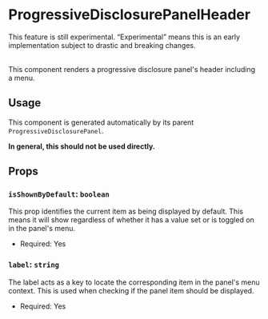 # ProgressiveDisclosurePanelHeader

<div class="callout callout-alert">
This feature is still experimental. “Experimental” means this is an early implementation subject to drastic and breaking changes.
</div>
<br />

This component renders a progressive disclosure panel's header including a menu.

## Usage

This component is generated automatically by its parent
`ProgressiveDisclosurePanel`.

<div class="callout callout-alert">
<strong>In general, this should not be used directly.</strong>
</div>

## Props

### `isShownByDefault`: `boolean`

This prop identifies the current item as being displayed by default. This means
it will show regardless of whether it has a value set or is toggled on in the
panel's menu.

-   Required: Yes

### `label`: `string`

The label acts as a key to locate the corresponding item in the panel's menu
context. This is used when checking if the panel item should be displayed.

-   Required: Yes
